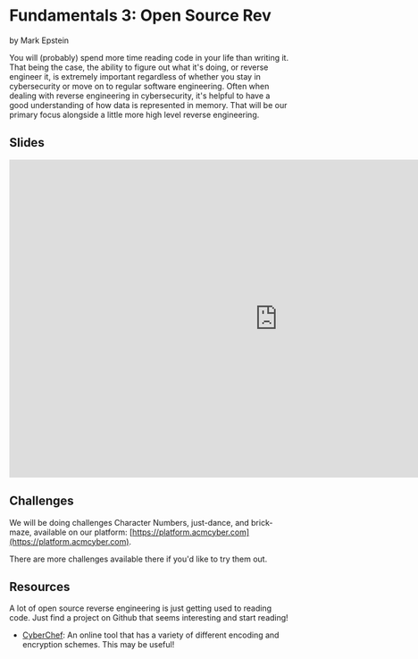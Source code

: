 # Fundamentals 3: Open Source Rev
by Mark Epstein

You will (probably) spend more time reading code in your life than writing it. That being the case, the ability to figure out what it's doing, or reverse engineer it, is extremely important regardless of whether you stay in cybersecurity or move on to regular software engineering. Often when dealing with reverse engineering in cybersecurity, it's helpful to have a good understanding of how data is represented in memory. That will be our primary focus alongside a little more high level reverse engineering.

## Slides
<iframe src="https://docs.google.com/presentation/d/1XmXWAzQ1wU6Zl3RX9Vj4x_VHGvbexjszwTesgqsjQ60//embed?start=false&loop=false&delayms=3000" frameborder="0" width="960" height="569" allowfullscreen="true" mozallowfullscreen="true" webkitallowfullscreen="true"></iframe>

## Challenges
We will be doing challenges Character Numbers, just-dance, and brick-maze, available on our platform: [https://platform.acmcyber.com](https://platform.acmcyber.com). 

There are more challenges available there if you'd like to try them out.

## Resources
A lot of open source reverse engineering is just getting used to reading code. Just find a project on Github that seems interesting and start reading!
- [CyberChef](https://gchq.github.io/CyberChef/): An online tool that has a variety of different encoding and encryption schemes. This may be useful!